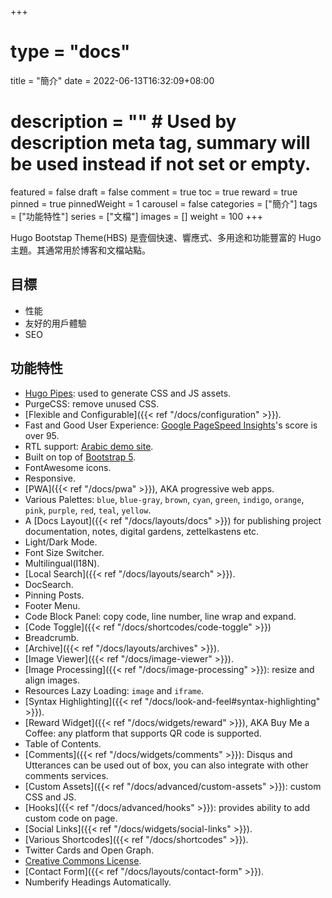 +++
# type = "docs"
title = "簡介"
date = 2022-06-13T16:32:09+08:00
# description = "" # Used by description meta tag, summary will be used instead if not set or empty.
featured = false
draft = false
comment = true
toc = true
reward = true
pinned = true
pinnedWeight = 1
carousel = false
categories = ["簡介"]
tags = ["功能特性"]
series = ["文檔"]
images = []
weight = 100
+++

Hugo Bootstap Theme(HBS) 是壹個快速、響應式、多用途和功能豐富的 Hugo 主題。其通常用於博客和文檔站點。

<!--more-->

## 目標

- 性能
- 友好的用戶體驗
- SEO

## 功能特性

- [Hugo Pipes](https://gohugo.io/hugo-pipes/): used to generate CSS and JS assets.
- PurgeCSS: remove unused CSS.
- [Flexible and Configurable]({{< ref "/docs/configuration" >}}).
- Fast and Good User Experience: [Google PageSpeed Insights](https://pagespeed.web.dev/report?url=https://hbs.razonyang.com/en/)'s score is over 95.
- RTL support: [Arabic demo site](https://hbs.razonyang.com/ar/).
- Built on top of [Bootstrap 5](https://getbootstrap.com/).
- FontAwesome icons.
- Responsive.
- [PWA]({{< ref "/docs/pwa" >}}), AKA progressive web apps.
- Various Palettes: `blue`, `blue-gray`, `brown`, `cyan`, `green`, `indigo`, `orange`, `pink`, `purple`, `red`, `teal`, `yellow`.
- A [Docs Layout]({{< ref "/docs/layouts/docs" >}}) for publishing project documentation, notes, digital gardens, zettelkastens etc.
- Light/Dark Mode.
- Font Size Switcher.
- Multilingual(I18N).
- [Local Search]({{< ref "/docs/layouts/search" >}}).
- DocSearch.
- Pinning Posts.
- Footer Menu.
- Code Block Panel: copy code, line number, line wrap and expand.
- [Code Toggle]({{< ref "/docs/shortcodes/code-toggle" >}})
- Breadcrumb.
- [Archive]({{< ref "/docs/layouts/archives" >}}).
- [Image Viewer]({{< ref "/docs/image-viewer" >}}).
- [Image Processing]({{< ref "/docs/image-processing" >}}): resize and align images.
- Resources Lazy Loading: `image` and `iframe`.
- [Syntax Highlighting]({{< ref "/docs/look-and-feel#syntax-highlighting" >}}).
- [Reward Widget]({{< ref "/docs/widgets/reward" >}}), AKA Buy Me a Coffee: any platform that supports QR code is supported.
- Table of Contents.
- [Comments]({{< ref "/docs/widgets/comments" >}}): Disqus and Utterances can be used out of box, you can also integrate with other comments services.
- [Custom Assets]({{< ref "/docs/advanced/custom-assets" >}}): custom CSS and JS.
- [Hooks]({{< ref "/docs/advanced/hooks" >}}): provides ability to add custom code on page.
- [Social Links]({{< ref "/docs/widgets/social-links" >}}).
- [Various Shortcodes]({{< ref "/docs/shortcodes" >}}).
- Twitter Cards and Open Graph.
- [Creative Commons License](https://creativecommons.org/licenses/).
- [Contact Form]({{< ref "/docs/layouts/contact-form" >}}).
- Numberify Headings Automatically.
